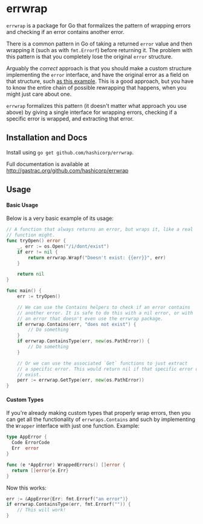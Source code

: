# errwrap

`errwrap` is a package for Go that formalizes the pattern of wrapping errors
and checking if an error contains another error.

There is a common pattern in Go of taking a returned `error` value and
then wrapping it (such as with `fmt.Errorf`) before returning it. The problem
with this pattern is that you completely lose the original `error` structure.

Arguably the _correct_ approach is that you should make a custom structure
implementing the `error` interface, and have the original error as a field
on that structure, such [as this example](http://golang.org/pkg/os/#PathError).
This is a good approach, but you have to know the entire chain of possible
rewrapping that happens, when you might just care about one.

`errwrap` formalizes this pattern (it doesn't matter what approach you use
above) by giving a single interface for wrapping errors, checking if a specific
error is wrapped, and extracting that error.

## Installation and Docs

Install using `go get github.com/hashicorp/errwrap`.

Full documentation is available at
http://gastrac.org/github.com/hashicorp/errwrap

## Usage

#### Basic Usage

Below is a very basic example of its usage:

```go
// A function that always returns an error, but wraps it, like a real
// function might.
func tryOpen() error {
	_, err := os.Open("/i/dont/exist")
	if err != nil {
		return errwrap.Wrapf("Doesn't exist: {{err}}", err)
	}

	return nil
}

func main() {
	err := tryOpen()

	// We can use the Contains helpers to check if an error contains
	// another error. It is safe to do this with a nil error, or with
	// an error that doesn't even use the errwrap package.
	if errwrap.Contains(err, "does not exist") {
		// Do something
	}
	if errwrap.ContainsType(err, new(os.PathError)) {
		// Do something
	}

	// Or we can use the associated `Get` functions to just extract
	// a specific error. This would return nil if that specific error doesn't
	// exist.
	perr := errwrap.GetType(err, new(os.PathError))
}
```

#### Custom Types

If you're already making custom types that properly wrap errors, then
you can get all the functionality of `errwraps.Contains` and such by
implementing the `Wrapper` interface with just one function. Example:

```go
type AppError {
  Code ErrorCode
  Err  error
}

func (e *AppError) WrappedErrors() []error {
  return []error{e.Err}
}
```

Now this works:

```go
err := &AppError{Err: fmt.Errorf("an error")}
if errwrap.ContainsType(err, fmt.Errorf("")) {
	// This will work!
}
```
